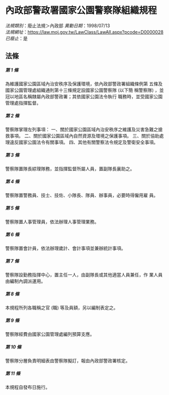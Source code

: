 # 內政部警政署國家公園警察隊組織規程

*法規類別*：廢止法規＞內政部
*異動日期*：1998/07/13  
*法規網址*：https://law.moj.gov.tw/LawClass/LawAll.aspx?pcode=D0000028
*已廢止*：是


## 法條
##### 第 1 條
為維護國家公園區域內治安秩序及保護環境，依內政部警政署組織條例第
五條及國家公園管理處組織通則第十三條規定設國家公園警察隊 (以下簡
稱警察隊) ，並冠以地區名稱隸屬內政部警政署；其依國家公園法令執行
職務時，並受國家公園管理處指揮監督。

##### 第 2 條
警察隊掌理左列事項：
一、關於國家公園區域內治安秩序之維護及災害急難之搶救事項。
二、關於國家公園區域內自然資源及環境之保護事項。
三、關於協助處理違反國家公園法令有關事項。
四、其他有關警察法令規定及警衛安全事項。


##### 第 3 條
警察隊置隊長綜理隊務，並指揮監督所屬人員，置副隊長襄助之。

##### 第 4 條
警察隊置警務員、技士、技佐、小隊長、隊員、辦事員，必要時得僱用雇
員。

##### 第 5 條
警察隊置人事管理員，依法辦理人事管理業務。

##### 第 6 條
警察隊置會計員，依法辦理歲計、會計事項並兼辦統計事項。

##### 第 7 條
警察隊設勤務指揮中心，置主任一人，由副隊長或其他適當人員兼任，作
業人員由編制內調派運用。

##### 第 8 條
本規程所列各職稱之官 (職) 等及員額，另以編制表定之。

##### 第 9 條
警察隊經費由國家公園管理處編列預算支應。

##### 第 10 條
警察隊分層負責明細表由警察隊擬訂，報由內政部警政署核定。

##### 第 11 條
本規程自發布日施行。


